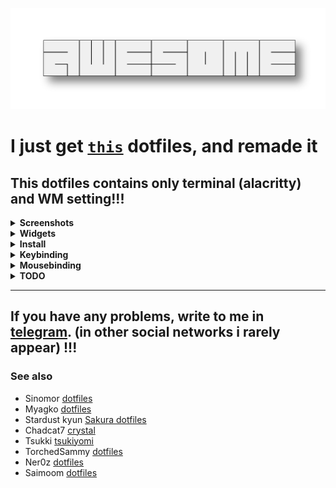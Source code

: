 ![img](assets/awesome.png)
<br>
# I just get [`this`](https://github.com/Sinomor/dotfiles) dotfiles, and remade it
## This dotfiles contains only terminal (alacritty) and WM setting!!!
<details>
<summary><b>Screenshots</b></summary>

***
![counter](https://i.imgur.com/FXBc0Uu.png)
***

</details>
<details>
<summary><b>Widgets</b></summary>
   
***
### Bar
![bar](assets/bar.png)
***

### Control
Comments:
- Fetch (in top) use remade pfetch script
- Crutch top (in bottom) use ps utility,so it shows how much the program consumes cpu per 1 core (if you have 4 cores, then divide the process’s CPU indicator by 4 and this will be its load on the entire CPU)
- If you want the slider to work in your browser, then download `plasma-browser-integration` package and `plasma integration` extension in your browser and uncheck `Enhanced Media Control` in extension settings

![control](assets/control.png)
***

### Settings
![settings](assets/settings.png)
### Theme changer

<details>
<summary>Available themes</summary>
   
- [Nord]
- [Alien Blood]
- [Mountain]
- Red Alarm
- [Biscuit Dark]
- [Gruvbox Dark]
- [Sonokai]
- [Catppuccin]
- [Edge]
- [Everforest]
- [Everforest soft]
- Stardew

</details>

   [Nord]: <https://www.nordtheme.com/>
   [Alien Blood]: <https://github.com/thomasabishop/alien-blood-vscode/>
   [Mountain]: <https://github.com/mountain-theme/Mountain/>
   [Biscuit Dark]: <https://github.com/Biscuit-Colorscheme/biscuit/>
   [Gruvbox Dark]: <https://github.com/morhetz/gruvbox/>
   [Sonokai]: <https://github.com/sainnhe/sonokai/>
   [Catppuccin]: <https://github.com/catppuccin/catppuccin/>
   [Edge]: <https://github.com/sainnhe/edge/>
   [Everforest]: <https://github.com/sainnhe/everforest/>
   [Everforest soft]: <https://github.com/sainnhe/everforest/>
![themes](assets/themes.png)
***

### Wallpapers launcher
Comments:
- Put your wallpaper in a ~/.walls
- Uses Lutgen in the form of a binary file, which is located inside the repository

![walls](assets/walls.png)
***

### Calendar + Notification center
![calendar](assets/calendar.png)
***

### Greenclip (rofi)
![greenclip](assets/greenclip.png)
***

### App launcher (rofi)
|type 1|type 2|type 3|type 4|
|--|--|--|--|
|![type1](assets/type1.png)|![type2](assets/type2.png)|![type3](assets/type3.png)|![type4](assets/type4.png)|
***

### Powermenu
Comments:
- You can focus to option with keyboard arrow
- You can activate option with press x or Enter or click

![powermenu](assets/powermenu.png)
<hr>

### Lockscreen
![lockscreen](assets/lockscreen.png)
***      

</details>

<details>
<summary><b>Install</b></summary>

***
#### Require a [awesome-git](https://github.com/awesomeWM/awesome) version
#### Install dependencies
1. ##### Lite dependencies:
     - ##### In Void linux:
       ```bash
       $ sudo xbps-install alacritty feh fontconfig NetworkManager rofi flameshot alsa-utils xclip xrdb picom polkit-gnome ImageMagick playerctl brightnessctl nerd-fonts-symbols-ttf neovim
       $ fc-cache -f -v
       ```
     - ##### In Arch linux:
       ```bash
       $ sudo pacman -S alacritty feh fontconfig networkmanager rofi flameshot alsa-utils xclip picom polkit-gnome imagemagick playerctl brightnessctl ttf-nerd-fonts-symbols neovim
       $ fc-cache -f -v
       ```
     - ##### In Ubuntu:
       ```bash
       $ sudo apt-get install feh fontconfig network-manager rofi flameshot alsa-utils xclip picom policykit-1-gnome imagemagick playerctl brightnessctl neovim
       $ sudo add-apt-repository ppa:mmstick76/alacritty
       $ sudo apt install alacritty
       $ wget https://github.com/ryanoasis/nerd-fonts/releases/download/v3.1.1/NerdFontsSymbolsOnly.zip
       $ unzip NerdFontsSymbolsOnly.zip
       $ cp ~/Downloads/NerdFontsSymbolsOnly/NerdFontsSymbolsOnly*.otf ~/.local/share/fonts/
       $ fc-cache -f -v
       ```
1. ##### Hard dependencies:
   - Install [`PipeWire`](https://pipewire.org/), WirePlumber 
   - Download JetBrainsMono Nerd font
      ```bash
      $ wget https://github.com/ryanoasis/nerd-fonts/releases/download/v3.1.1/JetBrainsMono.zip
      $ unzip JetBrainsMono.zip
      $ cp ~/Downloads/JetBrainsMono/JetBrainsMono*.otf ~/.local/share/fonts/
      $ fc-cache -f -v
      ```
#### Install dotfiles
```bash
$ git clone --depth=1 --recursive https://github.com/5TAHUR5/awesome-dotfiles.git
$ cd awesome-dotfiles
$ sh install.sh
```
##### And put your wallpapers in '~/.walls' for wallpaper launcher

***

</details>
<details>
<summary><b>Keybinding</b></summary>

***
| Keybinding            | Description                              |
| --------------------- | ---------------------------------------- |
| `Mod+Shift+r`         | Restart awesomewm                        |
| `Mod+Enter`           | Open terminal                            |
| `Print`               | Take screenshot                          |
| `Mod+d`               | Open app launcher (rofi)                 |
| `Mov+v`               | Open greenclip (rofi)                    |
| `Mod+Shift+b`         | Hide bar                                 |
| `F keys`              | Control volume                           |
| `F keys`              | Control bright                           |
| `F keys`              | Control player                           |
| `Mod+c`               | Open calendar                            |
| `Mod+w`               | Open control                             |
| `Mod+x`               | Open powermenu                           |
| `Mod+f`               | Fullscreen focused client                |
| `Mod+s`               | Floating focused client                  |
| `Mod+q`               | Kill focused client                      |

| Client binds                                     | Description                   |
| ------------------------------------------------ | ----------------------------- |
| `Mod+` `_/=`                                     | Resize focused client gaps    |
| `Mod+Shift+` `_/=`                               | Resize all client gaps        |
| `Mod+`  `l/h`/`Right/Left`                       | Move focus client             |
| `Mod+Ctrl+`  `k/j/h/l`/`Up/Down/Left/Right`      | Resize focused client         |
| `Mod+Shift+`  `k/j/h/l`/`Up/Down/Left/Right`     | Move or swap by direction     |
| `Mod+Shift+Ctrl+`  `k/j/h/l`/`Up/Down/Left/Right`| Relative move  floating client|
***

</details>
<details>
<summary><b>Mousebinding</b></summary>
   
***
| Mousebinding           | Description        |
| ---------------------- | -------------------|
| `Mod+Left button`      | Move client        |
| `Mod+Right button`     | Resize client      |
***

</details>

<details>
<summary><b>TODO</b></summary>
   
***
- Correct dpi
- Make the code more optimal
- ~~Replace the liblua_pam with a more convenient solution~~
***
   
</details>

***
## If you have any problems, write to me in [telegram](https://t.me/chugun_nya). (in other social networks i rarely appear) !!!
### See also
- Sinomor [dotfiles](https://github.com/Sinomor/dotfiles)
- Myagko [dotfiles](https://github.com/Myagko/dotfiles)
- Stardust kyun [Sakura dotfiles](https://github.com/Stardust-kyun/dotfiles)
- Chadcat7 [crystal](https://github.com/chadcat7/crystal)
- Tsukki [tsukiyomi](https://github.com/tsukki9696/tsukiyomi)
- TorchedSammy [dotfiles](https://github.com/TorchedSammy/dotfiles)
- Ner0z  [dotfiles](https://github.com/ner0z/dotfiles)
- Saimoom [dotfiles](https://github.com/saimoomedits/dotfiles/tree/main)

